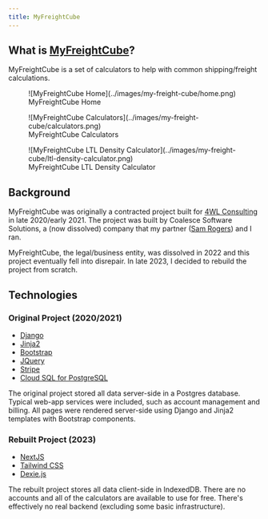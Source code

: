 ```yaml
---
title: MyFreightCube
---
```


## What is [MyFreightCube](https://fletcheaston.com/my-freight-cube)?

MyFreightCube is a set of calculators to help with common shipping/freight calculations.

<figure markdown>
  ![MyFreightCube Home](../images/my-freight-cube/home.png)
  <figcaption>MyFreightCube Home</figcaption>
</figure>

<figure markdown>
  ![MyFreightCube Calculators](../images/my-freight-cube/calculators.png)
  <figcaption>MyFreightCube Calculators</figcaption>
</figure>

<figure markdown>
  ![MyFreightCube LTL Density Calculator](../images/my-freight-cube/ltl-density-calculator.png)
  <figcaption>MyFreightCube LTL Density Calculator</figcaption>
</figure>

## Background

MyFreightCube was originally a contracted project built for [4WL Consulting](https://4wlconsulting.com/) in late 2020/early 2021.
The project was built by Coalesce Software Solutions, a (now dissolved) company that my partner ([Sam Rogers](https://www.linkedin.com/in/samrogers27/)) and I ran.

MyFreightCube, the legal/business entity, was dissolved in 2022 and this project eventually fell into disrepair.
In late 2023, I decided to rebuild the project from scratch.

## Technologies

### Original Project (2020/2021)

- [Django](https://www.djangoproject.com/)
- [Jinja2](https://jinja.palletsprojects.com/en/3.1.x/)
- [Bootstrap](https://getbootstrap.com/)
- [JQuery](https://jquery.com/)
- [Stripe](https://stripe.com/)
- [Cloud SQL for PostgreSQL](https://cloud.google.com/sql/docs/postgres)

The original project stored all data server-side in a Postgres database.
Typical web-app services were included, such as account management and billing.
All pages were rendered server-side using Django and Jinja2 templates with Bootstrap components.

### Rebuilt Project (2023)

- [NextJS](https://nextjs.org/)
- [Tailwind CSS](https://tailwindcss.com/)
- [Dexie.js](https://dexie.org/)

The rebuilt project stores all data client-side in IndexedDB.
There are no accounts and all of the calculators are available to use for free.
There's effectively no real backend (excluding some basic infrastructure).
